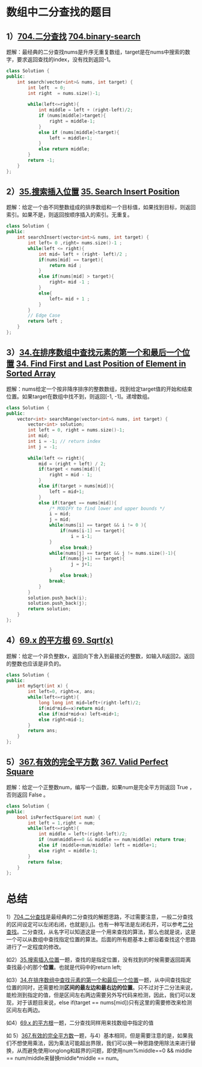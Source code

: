 # 数组中二分查找的题目


## 1）[704.二分查找](https://leetcode.cn/problems/binary-search/)  [704.binary-search](https://leetcode.com/problems/binary-search/) 

题解：最经典的二分查找nums是升序无重复数组，target是在nums中搜索的数字，要求返回查找的index，没有找到返回-1。

```cpp
class Solution {
public:
    int search(vector<int>& nums, int target) {
        int left  = 0;
        int right  = nums.size()-1;
        
        while(left<=right){
            int middle = left + (right-left)/2;
            if (nums[middle]>target){
                right = middle-1;
            }
            else if (nums[middle]<target){
                left = middle+1;
            }
            else return middle;
        }
        return -1;
    }
};
```

## 2）[35.搜索插入位置](https://leetcode.cn/problems/search-insert-position/)  [35. Search Insert Position](https://leetcode.com/problems/search-insert-position/)

题解：给定一个由不同整数组成的排序数组和一个目标值，如果找到目标，则返回索引。如果不是，则返回按顺序插入的索引。无重复。

```cpp
class Solution {
public:
    int searchInsert(vector<int>& nums, int target) {
        int left= 0 ,right= nums.size()-1 ;
        while(left <= right){
            int mid= left + (right- left)/2 ;
            if(nums[mid] == target){
                return mid ;
            }
            else if(nums[mid] > target){
                right= mid -1 ;
            }
            else{
                left= mid + 1 ;
            }
        }
		// Edge Case
        return left ;
    }
};
```

## 3）[34.在排序数组中查找元素的第一个和最后一个位置](https://leetcode.cn/problems/find-first-and-last-position-of-element-in-sorted-array/)  [34. Find First and Last Position of Element in Sorted Array](https://leetcode.com/problems/find-first-and-last-position-of-element-in-sorted-array/)

题解：nums给定一个按非降序排序的整数数组，找到给定target值的开始和结束位置。如果target在数组中找不到，则返回[-1, -1]。递增数组。

```cpp
class Solution {
public:
    vector<int> searchRange(vector<int>& nums, int target) {
        vector<int> solution;
        int left = 0, right = nums.size()-1;
        int mid;
        int i = -1; // return index
        int j = -1;
        
        while(left <= right){
            mid = (right + left) / 2;
            if(target < nums[mid]){
                right = mid - 1;
            }
            else if(target > nums[mid]){
                left = mid+1;
            }
            else if(target == nums[mid]){
                /* MODIFY to find lower and upper bounds */
                i = mid;
                j = mid;
                while(nums[i] == target && i != 0 ){                
                    if(nums[i-1] == target){ 
                        i = i-1;
                }
                    else break;}
                while(nums[j] == target && j != nums.size()-1){                
                    if(nums[j+1] == target){
                        j = j+1;
                }
                    else break;}
                break;
            }
        }
        solution.push_back(i);
        solution.push_back(j);
        return solution;
    }
};
```

## 4）[69.x 的平方根](https://leetcode.cn/problems/sqrtx/)  [69. Sqrt(x)](https://leetcode.com/problems/sqrtx/)

题解：给定一个非负整数x，返回向下舍入到最接近的整数，如输入8返回2。返回的整数也应该是非负的。

```cpp
class Solution {
public:
	int mySqrt(int x) {
		int left=0, right=x, ans;
		while(left<=right){
			long long int mid=left+(right-left)/2;
			if(mid*mid==x)return mid;
			else if(mid*mid<x) left=mid+1;
			else right=mid-1;
		}
		return ans;
	}
};
```

## 5）[367.有效的完全平方数](https://leetcode.cn/problems/binary-search/)  [367. Valid Perfect Square](https://leetcode.com/problems/valid-perfect-square/)

题解：给定一个正整数num，编写一个函数，如果num是完全平方则返回 True ，否则返回 False 。

```cpp
class Solution {
public:
    bool isPerfectSquare(int num) {
        int left = 1,right = num;
        while(left<=right){
            int middle = left+(right-left)/2;
            if (num%middle==0 && middle == num/middle) return true;
            else if (middle<num/middle) left = middle+1;
            else right = middle-1;
        }
        return false;
    }
};
```

# 总结
1）[704.二分查找](https://github.com/Longxiaoze/DataStructure_leetcode/blob/main/00_Array/00_00_BinarySearch/00_00_BinarySearch.md#1704%E4%BA%8C%E5%88%86%E6%9F%A5%E6%89%BE--704binary-search)是最经典的二分查找的解题思路，不过需要注意，一般二分查找的区间设定可以左闭右闭，也就是[i,j]。也有一种写法是左闭右开，可以参考[二分查找](https://github.com/youngyangyang04/leetcode-master/blob/master/problems/0704.%E4%BA%8C%E5%88%86%E6%9F%A5%E6%89%BE.md)。二分查找，从名字可以知道这是一个用来查找的算法，那么也就是说，这是一个可以从数组中查找指定位置的算法。后面的所有题基本上都沿着查找这个思路进行了一定程度的修改。

如2）[35.搜索插入位置](https://github.com/Longxiaoze/DataStructure_leetcode/blob/main/00_Array/00_00_BinarySearch/00_00_BinarySearch.md#235%E6%90%9C%E7%B4%A2%E6%8F%92%E5%85%A5%E4%BD%8D%E7%BD%AE--35-search-insert-position)一题，查找的是指定位置，没有找到的时候需要返回距离查找最小的那个**位置**。也就是代码中的return left;

如3）[34.在排序数组中查找元素的第一个和最后一个位置](https://github.com/Longxiaoze/DataStructure_leetcode/blob/main/00_Array/00_00_BinarySearch/00_00_BinarySearch.md#334%E5%9C%A8%E6%8E%92%E5%BA%8F%E6%95%B0%E7%BB%84%E4%B8%AD%E6%9F%A5%E6%89%BE%E5%85%83%E7%B4%A0%E7%9A%84%E7%AC%AC%E4%B8%80%E4%B8%AA%E5%92%8C%E6%9C%80%E5%90%8E%E4%B8%80%E4%B8%AA%E4%BD%8D%E7%BD%AE--34-find-first-and-last-position-of-element-in-sorted-array)一题，从中间查找指定位置的同时，还需要检测**区间的最左边和最右边的位置**。只不过对于二分法来说，能检测到指定的值，但是区间左右两边需要另外写代码来检测，因此，我们可以发现，对于该题目来说，else if(target == nums[mid])只有这里的需要修改来检测区间左右两边。

如4）[69.x 的平方根](https://github.com/Longxiaoze/DataStructure_leetcode/blob/main/00_Array/00_00_BinarySearch/00_00_BinarySearch.md#469x-%E7%9A%84%E5%B9%B3%E6%96%B9%E6%A0%B9--69-sqrtx)一题，二分查找同样用来找数组中指定的值

如 5）[367.有效的完全平方数](https://github.com/Longxiaoze/DataStructure_leetcode/blob/main/00_Array/00_00_BinarySearch/00_00_BinarySearch.md#5367%E6%9C%89%E6%95%88%E7%9A%84%E5%AE%8C%E5%85%A8%E5%B9%B3%E6%96%B9%E6%95%B0--367-valid-perfect-square)一题，与4）基本相同，但是需要注意的是，如果我们不想使用乘法，因为乘法可能超出界限，我们可以换一种思路使用除法来进行替换，从而避免使用longlong和超界的问题，即使用num%middle==0 && middle == num/middle来替换middle*middle == num。
